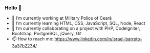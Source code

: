 ### Hello 👋


- 🔭 I’m currently working at Military Police of Ceará
- 🌱 I’m currently learning HTML, CSS, JavaScript, SQL, Node, React
- 👯 I’m currently collaborating on a project with PHP, CodeIgniter, Bootstrap, PostgreSQL, jQuery, Git
- 📫 How to reach me: https://www.linkedin.com/in/israel-barreto-3a37b2234/
